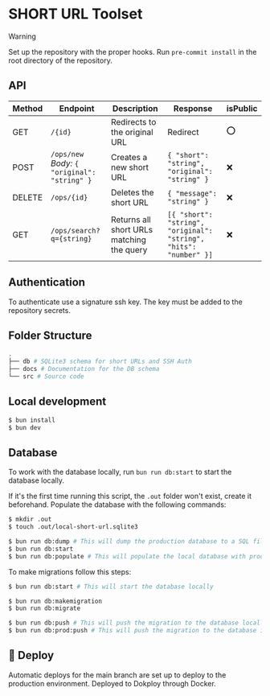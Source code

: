 # SHORT URL Toolset

> [!WARNING]
> Set up the repository with the proper hooks. Run `pre-commit install` in the root directory of the repository.

## API

| Method | Endpoint | Description | Response | isPublic |
| --- | --- | --- | --- | --- |
| GET | `/{id}` | Redirects to the original URL | Redirect | :o: |
| POST | `/ops/new` *Body:* `{ "original": "string" }` | Creates a new short URL | `{ "short": "string", "original": "string" }` | :x: |
| DELETE | `/ops/{id}` | Deletes the short URL | `{ "message": "string" }` | :x: |
| GET | `/ops/search?q={string}` | Returns all short URLs matching the query | `[{ "short": "string", "original": "string", "hits": "number" }]` | :x: |

## Authentication

To authenticate use a signature ssh key. The key must be added to the repository secrets.

## Folder Structure

```sh
.
├── db # SQLite3 schema for short URLs and SSH Auth
├── docs # Documentation for the DB schema
└── src # Source code
```

## Local development

```sh
$ bun install
$ bun dev
```

## Database

To work with the database locally, run `bun run db:start` to start the database locally.

If it's the first time running this script, the `.out` folder won't exist, create it beforehand. Populate the database with the following commands:

```sh
$ mkdir .out
$ touch .out/local-short-url.sqlite3

$ bun run db:dump # This will dump the production database to a SQL file
$ bun run db:start
$ bun run db:populate # This will populate the local database with production data
```

To make migrations follow this steps:

```sh
$ bun run db:start # This will start the database locally

$ bun run db:makemigration
$ bun run db:migrate

$ bun run db:push # This will push the migration to the database locally
$ bun run db:prod:push # This will push the migration to the database in production
```

## :rocket: Deploy

Automatic deploys for the main branch are set up to deploy to the production environment.
Deployed to Dokploy through Docker.
